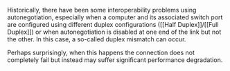 Historically, there have been some interoperability problems using autonegotiation, especially when a computer and its associated switch port are configured using different duplex configurations ([[Half Duplex]]/[[Full Duplex]]) or when autonegotiation is disabled at one end of the link but not the other. In this case, a so-called duplex mismatch can occur. 

Perhaps surprisingly, when this happens the connection does not completely fail but instead may suffer significant performance degradation. 
